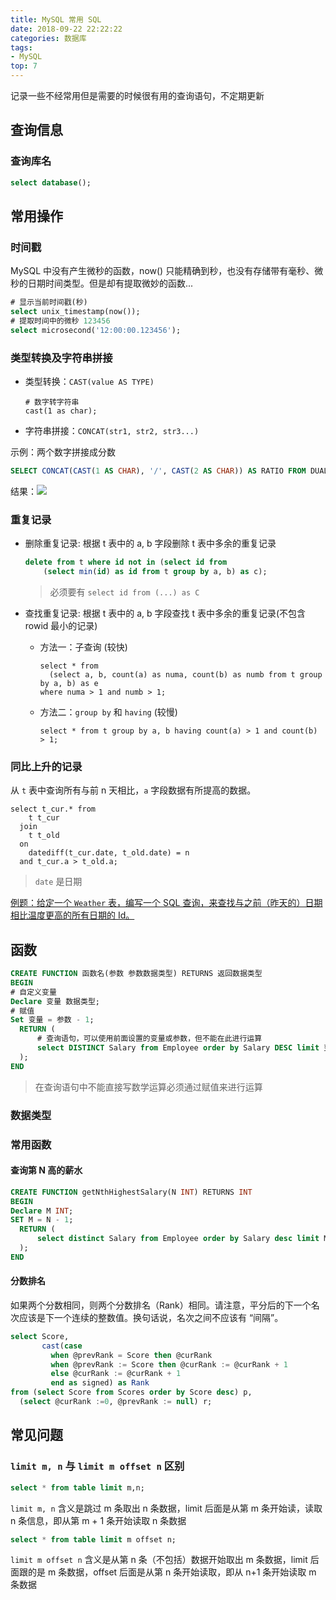 ```yaml
---
title: MySQL 常用 SQL
date: 2018-09-22 22:22:22
categories: 数据库
tags:
- MySQL
top: 7
---
```


记录一些不经常用但是需要的时候很有用的查询语句，不定期更新

<!-- more -->

## 查询信息

### 查询库名

```sql
select database();
```
## 常用操作

### 时间戳

MySQL 中没有产生微秒的函数，now() 只能精确到秒，也没有存储带有毫秒、微秒的日期时间类型。但是却有提取微妙的函数...

```sql
# 显示当前时间戳(秒)
select unix_timestamp(now());
# 提取时间中的微秒 123456
select microsecond('12:00:00.123456');
```

### 类型转换及字符串拼接

- 类型转换：`CAST(value AS TYPE)`

    ```mysql
    # 数字转字符串
    cast(1 as char);
    ```
- 字符串拼接：`CONCAT(str1, str2, str3...)`

示例：两个数字拼接成分数

```sql
SELECT CONCAT(CAST(1 AS CHAR), '/', CAST(2 AS CHAR)) AS RATIO FROM DUAL;
```

结果：![](http://wx2.sinaimg.cn/large/a6e9cb00ly1fvez03wzojj204u028mxc.jpg)

### 重复记录

- 删除重复记录: 根据 t 表中的 a, b 字段删除 t 表中多余的重复记录

    ```sql
    delete from t where id not in (select id from
        (select min(id) as id from t group by a, b) as c);
    ```
    >必须要有 `select id from (...) as C`
- 查找重复记录: 根据 t 表中的 a, b 字段查找 t 表中多余的重复记录(不包含 rowid 最小的记录)
    - 方法一：子查询 (较快)


        ```mysql
        select * from 
          (select a, b, count(a) as numa, count(b) as numb from t group by a, b) as e
        where numa > 1 and numb > 1;
        ```
    - 方法二：`group by` 和 `having` (较慢)


        ```mysql
        select * from t group by a, b having count(a) > 1 and count(b) > 1;
        ```

### 同比上升的记录

从 `t` 表中查询所有与前 n 天相比，`a` 字段数据有所提高的数据。

```mysql
select t_cur.* from
    t t_cur
  join
    t t_old
  on
    datediff(t_cur.date, t_old.date) = n
  and t_cur.a > t_old.a;
```

>`date` 是日期

[例题：给定一个 `Weather` 表，编写一个 SQL 查询，来查找与之前（昨天的）日期相比温度更高的所有日期的 Id。](https://leetcode-cn.com/problems/rising-temperature/)

## 函数

```sql
CREATE FUNCTION 函数名(参数 参数数据类型) RETURNS 返回数据类型
BEGIN
# 自定义变量
Declare 变量 数据类型;
# 赋值
Set 变量 = 参数 - 1;
  RETURN (
      # 查询语句，可以使用前面设置的变量或参数，但不能在此进行运算
      select DISTINCT Salary from Employee order by Salary DESC limit 变量, 1
  );
END
```

>在查询语句中不能直接写数学运算必须通过赋值来进行运算

### 数据类型

### 常用函数

#### 查询第 N 高的薪水

```sql
CREATE FUNCTION getNthHighestSalary(N INT) RETURNS INT
BEGIN
Declare M INT;
SET M = N - 1;
  RETURN (
      select distinct Salary from Employee order by Salary desc limit M, 1
  );
END
```

#### 分数排名

如果两个分数相同，则两个分数排名（Rank）相同。请注意，平分后的下一个名次应该是下一个连续的整数值。换句话说，名次之间不应该有 “间隔”。

```sql
select Score,
       cast(case
         when @prevRank = Score then @curRank
         when @prevRank := Score then @curRank := @curRank + 1
         else @curRank := @curRank + 1
         end as signed) as Rank
from (select Score from Scores order by Score desc) p,
  (select @curRank :=0, @prevRank := null) r;
```

## 常见问题

### `limit m, n` 与 `limit m offset n` 区别

```sql
select * from table limit m,n;                 
```
`limit m, n` 含义是跳过 m 条取出 n 条数据，limit 后面是从第 m 条开始读，读取 n 条信息，即从第 m + 1 条开始读取 n 条数据

```sql
select * from table limit m offset n;
```
`limit m offset n` 含义是从第 n 条（不包括）数据开始取出 m 条数据，limit 后面跟的是 m 条数据，offset 后面是从第 n 条开始读取，即从 n+1 条开始读取 m 条数据
